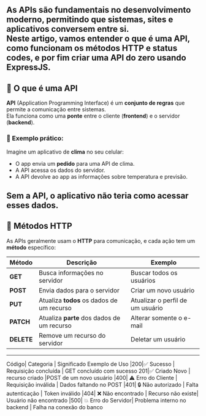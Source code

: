 As **APIs** são fundamentais no desenvolvimento moderno, permitindo que sistemas, sites e aplicativos conversem entre si.  
Neste artigo, vamos entender o que é uma API, como funcionam os **métodos HTTP** e **status codes**, e por fim criar uma **API do zero** usando **ExpressJS**.
-------
## 🔹 O que é uma API

**API** (Application Programming Interface) é um **conjunto de regras** que permite a comunicação entre sistemas.  
Ela funciona como uma **ponte** entre o cliente (**frontend**) e o servidor (**backend**).

### 📌 Exemplo prático:
Imagine um aplicativo de **clima** no seu celular:
- O app envia um **pedido** para uma API de clima.
- A API acessa os dados do servidor.
- A API devolve ao app as informações sobre temperatura e previsão.

**Sem a API, o aplicativo não teria como acessar esses dados.**
--------
## 🔹 Métodos HTTP

As APIs geralmente usam o **HTTP** para comunicação, e cada ação tem um **método** específico:

| **Método** | **Descrição**                          | **Exemplo**                    |
|------------|--------------------------------------|-------------------------------|
| **GET**    | Busca informações no servidor        | Buscar todos os usuários     |
| **POST**   | Envia dados para o servidor         | Criar um novo usuário       |
| **PUT**    | Atualiza **todos** os dados de um recurso | Atualizar o perfil de um usuário |
| **PATCH**  | Atualiza **parte** dos dados de um recurso | Alterar somente o e-mail    |
| **DELETE** | Remove um recurso do servidor       | Deletar um usuário          |
-------
Código|	Categoria |	Significado	Exemplo de Uso
|200|✅	 Sucesso |	Requisição concluída	| GET concluído com sucesso
201|✅ Criado	Novo | recurso criado	|POST de um novo usuário
|400|	⚠️ Erro do Cliente |	Requisição inválida	| Dados faltando no POST
|401|	🔒 Não autorizado |	Falta autenticação	| Token inválido
|404|	❌ Não encontrado |	Recurso não existe|	Usuário não encontrado
|500|	💥 Erro do Servidor|	Problema interno no backend |	Falha na conexão do banco
